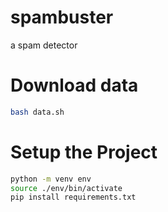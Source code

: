 # spambuster
a spam detector 


# Download data
```sh
bash data.sh
```

# Setup the Project
```sh
python -m venv env
source ./env/bin/activate
pip install requirements.txt
```



